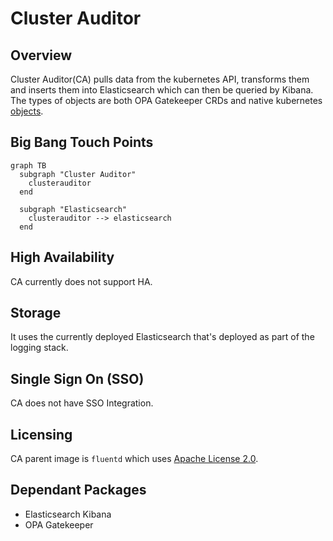 # Cluster Auditor

## Overview

Cluster Auditor(CA) pulls data from the kubernetes API, transforms them and inserts them into Elasticsearch which can then be queried by Kibana.  The types of objects are both OPA Gatekeeper CRDs and native kubernetes [objects](https://repo1.dso.mil/platform-one/big-bang/apps/core/cluster-auditor/-/blob/main/chart/templates/configMap.yaml).

## Big Bang Touch Points

```mermaid
graph TB 
  subgraph "Cluster Auditor"
    clusterauditor 
  end 

  subgraph "Elasticsearch"
    clusterauditor --> elasticsearch 
  end
```

## High Availability

CA currently does not support HA.

## Storage

It uses the currently deployed Elasticsearch that's deployed as part of the logging stack.

## Single Sign On (SSO)

CA does not have SSO Integration.

## Licensing

CA parent image is `fluentd` which uses  [Apache License 2.0](https://github.com/fluent/fluentd/blob/master/LICENSE).

## Dependant Packages

- Elasticsearch Kibana
- OPA Gatekeeper

